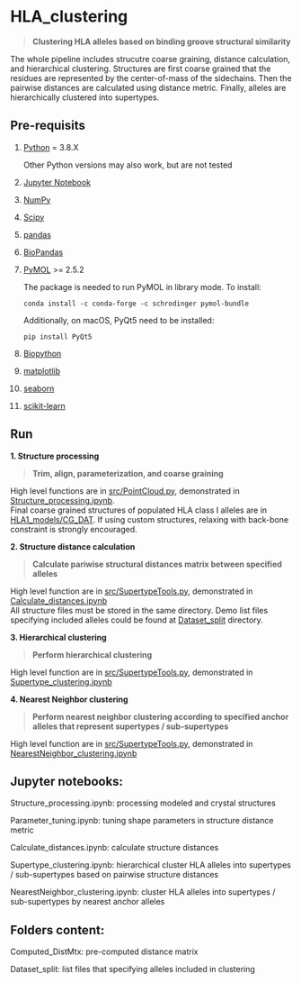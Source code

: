 # HLA_clustering
> **Clustering HLA alleles based on binding groove structural similarity**

The whole pipeline includes strucutre coarse graining, distance calculation, and hierarchical clustering. Structures are first coarse grained that the residues are represented by the center-of-mass of the sidechains. Then the pairwise distances are calculated using distance metric. Finally, alleles are hierarchically clustered into supertypes.

## Pre-requisits
1. [Python](https://www.python.org/) = 3.8.X

    Other Python versions may also work, but are not tested

2. [Jupyter Notebook](https://jupyter.org/)
3. [NumPy](https://numpy.org/)
4. [Scipy](https://scipy.org/)
5. [pandas](https://pandas.pydata.org/)
6. [BioPandas](http://rasbt.github.io/biopandas/)
7. [PyMOL](https://pymol.org) >= 2.5.2

    The package is needed to run PyMOL in library mode. To install:

    ```
    conda install -c conda-forge -c schrodinger pymol-bundle
    ```
    Additionally, on macOS, PyQt5 need to be installed:

    ```
    pip install PyQt5
    ```
    
8. [Biopython](https://biopython.org/)
9. [matplotlib](https://matplotlib.org/)
10. [seaborn](https://seaborn.pydata.org/)
11. [scikit-learn](https://scikit-learn.org/)

## Run
**1. Structure processing**
> **Trim, align, parameterization, and coarse graining**

High level functions are in [src/PointCloud.py](src/PointCloud.py), demonstrated in [Structure_processing.ipynb](Structure_processing.ipynb).\
Final coarse grained structures of populated HLA class I alleles are in [HLA1_models/CG_DAT](HLA1_models/CG_DAT). If using custom structures, relaxing with back-bone constraint is strongly encouraged.

**2. Structure distance calculation**
> **Calculate pariwise structural distances matrix between specified alleles**

High level function are in [src/SupertypeTools.py](src/SupertypeTools.py), demonstrated in [Calculate_distances.ipynb](Calculate_distances.ipynb)\
All structure files must be stored in the same directory. Demo list files specifying included alleles could be found at [Dataset_split](Dataset_split) directory.

**3. Hierarchical clustering**
> **Perform hierarchical clustering**

High level function are in [src/SupertypeTools.py](src/SupertypeTools.py), demonstrated in [Supertype_clustering.ipynb](Supertype_clustering.ipynb)

**4. Nearest Neighbor clustering**
> **Perform nearest neighbor clustering according to specified anchor alleles that represent supertypes / sub-supertypes**

High level function are in [src/SupertypeTools.py](src/SupertypeTools.py), demonstrated in [NearestNeighbor_clustering.ipynb](NearestNeighbor_clustering.ipynb)


## Jupyter notebooks:

  Structure_processing.ipynb: processing modeled and crystal structures

  Parameter_tuning.ipynb: tuning shape parameters in structure distance metric

  Calculate_distances.ipynb: calculate structure distances

  Supertype_clustering.ipynb: hierarchical cluster HLA alleles into supertypes / sub-supertypes based on pairwise structure distances

  NearestNeighbor_clustering.ipynb: cluster HLA alleles into supertypes / sub-supertypes by nearest anchor alleles

## Folders content:

  Computed_DistMtx: pre-computed distance matrix

  Dataset_split: list files that specifying alleles included in clustering
